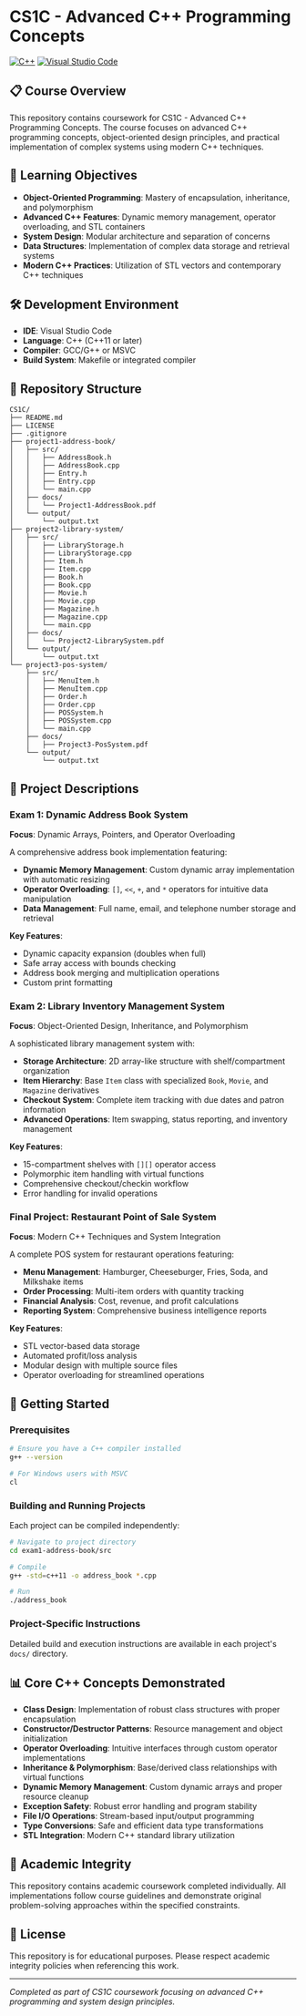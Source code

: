 # CS1C - Advanced C++ Programming Concepts

[![C++](https://img.shields.io/badge/C%2B%2B-00599C?style=flat&logo=c%2B%2B&logoColor=white)](https://isocpp.org/)
[![Visual Studio Code](https://img.shields.io/badge/Visual%20Studio%20Code-0078d7.svg?style=flat&logo=visual-studio-code&logoColor=white)](https://code.visualstudio.com/)

## 📋 Course Overview

This repository contains coursework for CS1C - Advanced C++ Programming Concepts. The course focuses on advanced C++ programming concepts, object-oriented design principles, and practical implementation of complex systems using modern C++ techniques.

## 🎯 Learning Objectives

- **Object-Oriented Programming**: Mastery of encapsulation, inheritance, and polymorphism
- **Advanced C++ Features**: Dynamic memory management, operator overloading, and STL containers
- **System Design**: Modular architecture and separation of concerns
- **Data Structures**: Implementation of complex data storage and retrieval systems
- **Modern C++ Practices**: Utilization of STL vectors and contemporary C++ techniques

## 🛠️ Development Environment

- **IDE**: Visual Studio Code
- **Language**: C++ (C++11 or later)
- **Compiler**: GCC/G++ or MSVC
- **Build System**: Makefile or integrated compiler

## 📁 Repository Structure

```
CS1C/
├── README.md
├── LICENSE
├── .gitignore
├── project1-address-book/
│   ├── src/
│   │   ├── AddressBook.h
│   │   ├── AddressBook.cpp
│   │   ├── Entry.h
│   │   ├── Entry.cpp
│   │   └── main.cpp
│   ├── docs/
│   │   └── Project1-AddressBook.pdf
│   └── output/
│       └── output.txt
├── project2-library-system/
│   ├── src/
│   │   ├── LibraryStorage.h
│   │   ├── LibraryStorage.cpp
│   │   ├── Item.h
│   │   ├── Item.cpp
│   │   ├── Book.h
│   │   ├── Book.cpp
│   │   ├── Movie.h
│   │   ├── Movie.cpp
│   │   ├── Magazine.h
│   │   ├── Magazine.cpp
│   │   └── main.cpp
│   ├── docs/
│   │   └── Project2-LibrarySystem.pdf
│   └── output/
│       └── output.txt
└── project3-pos-system/
    ├── src/
    │   ├── MenuItem.h
    │   ├── MenuItem.cpp
    │   ├── Order.h
    │   ├── Order.cpp
    │   ├── POSSystem.h
    │   ├── POSSystem.cpp
    │   └── main.cpp
    ├── docs/
    │   ├── Project3-PosSystem.pdf
    └── output/
        └── output.txt
```

## 🔬 Project Descriptions

### Exam 1: Dynamic Address Book System
**Focus**: Dynamic Arrays, Pointers, and Operator Overloading

A comprehensive address book implementation featuring:
- **Dynamic Memory Management**: Custom dynamic array implementation with automatic resizing
- **Operator Overloading**: `[]`, `<<`, `+`, and `*` operators for intuitive data manipulation
- **Data Management**: Full name, email, and telephone number storage and retrieval

**Key Features**:
- Dynamic capacity expansion (doubles when full)
- Safe array access with bounds checking
- Address book merging and multiplication operations
- Custom print formatting

### Exam 2: Library Inventory Management System
**Focus**: Object-Oriented Design, Inheritance, and Polymorphism

A sophisticated library management system with:
- **Storage Architecture**: 2D array-like structure with shelf/compartment organization
- **Item Hierarchy**: Base `Item` class with specialized `Book`, `Movie`, and `Magazine` derivatives
- **Checkout System**: Complete item tracking with due dates and patron information
- **Advanced Operations**: Item swapping, status reporting, and inventory management

**Key Features**:
- 15-compartment shelves with `[][]` operator access
- Polymorphic item handling with virtual functions
- Comprehensive checkout/checkin workflow
- Error handling for invalid operations

### Final Project: Restaurant Point of Sale System
**Focus**: Modern C++ Techniques and System Integration

A complete POS system for restaurant operations featuring:
- **Menu Management**: Hamburger, Cheeseburger, Fries, Soda, and Milkshake items
- **Order Processing**: Multi-item orders with quantity tracking
- **Financial Analysis**: Cost, revenue, and profit calculations
- **Reporting System**: Comprehensive business intelligence reports

**Key Features**:
- STL vector-based data storage
- Automated profit/loss analysis
- Modular design with multiple source files
- Operator overloading for streamlined operations

## 🚀 Getting Started

### Prerequisites
```bash
# Ensure you have a C++ compiler installed
g++ --version

# For Windows users with MSVC
cl
```

### Building and Running Projects

Each project can be compiled independently:

```bash
# Navigate to project directory
cd exam1-address-book/src

# Compile
g++ -std=c++11 -o address_book *.cpp

# Run
./address_book
```

### Project-Specific Instructions

Detailed build and execution instructions are available in each project's `docs/` directory.

## 📊 Core C++ Concepts Demonstrated

- **Class Design**: Implementation of robust class structures with proper encapsulation
- **Constructor/Destructor Patterns**: Resource management and object initialization
- **Operator Overloading**: Intuitive interfaces through custom operator implementations
- **Inheritance & Polymorphism**: Base/derived class relationships with virtual functions
- **Dynamic Memory Management**: Custom dynamic arrays and proper resource cleanup
- **Exception Safety**: Robust error handling and program stability
- **File I/O Operations**: Stream-based input/output programming
- **Type Conversions**: Safe and efficient data type transformations
- **STL Integration**: Modern C++ standard library utilization

## 📝 Academic Integrity

This repository contains academic coursework completed individually. All implementations follow course guidelines and demonstrate original problem-solving approaches within the specified constraints.

## 📄 License

This repository is for educational purposes. Please respect academic integrity policies when referencing this work.

---

*Completed as part of CS1C coursework focusing on advanced C++ programming and system design principles.*
